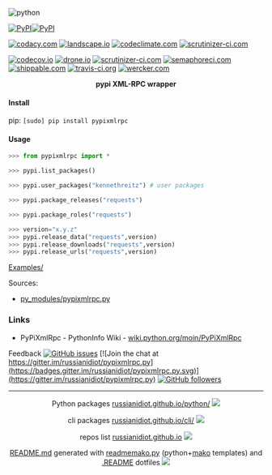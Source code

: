 ![python](https://img.shields.io/badge/language-python-blue.svg)

[![PyPI](https://img.shields.io/pypi/pyversions/pypixmlrpc.svg)](https://pypi.python.org/pypi/pypixmlrpc)[![PyPI](https://img.shields.io/pypi/v/pypixmlrpc.svg)](https://pypi.python.org/pypi/pypixmlrpc)

[![codacy.com](https://api.codacy.com/project/badge/Grade/2d0aefd518834ab49eb01c0d475fcef9)](https://www.codacy.com/app/russianidiot-github/pypixmlrpc-py/dashboard)
[![landscape.io](https://landscape.io/github/russianidiot/pypixmlrpc.py/master/landscape.svg?style=flat)](https://landscape.io/github/russianidiot/pypixmlrpc.py)
[![codeclimate.com](https://codeclimate.com/github/russianidiot/pypixmlrpc.py/badges/gpa.svg)](https://codeclimate.com/github/russianidiot/pypixmlrpc.py)
[![scrutinizer-ci.com](https://scrutinizer-ci.com/g/russianidiot/pypixmlrpc.py/badges/quality-score.png?b=master)](https://scrutinizer-ci.com/g/russianidiot/pypixmlrpc.py/)

[![codecov.io](https://codecov.io/github/russianidiot/pypixmlrpc.py/coverage.svg?branch=master)](https://codecov.io/github/russianidiot/pypixmlrpc.py?branch=master)
[![drone.io](https://drone.io/github.com/russianidiot/pypixmlrpc.py/status.png)](https://drone.io/github.com/russianidiot/pypixmlrpc.py)
[![scrutinizer-ci.com](https://scrutinizer-ci.com/g/russianidiot/pypixmlrpc.py/badges/build.png?b=master)](https://scrutinizer-ci.com/g/russianidiot/pypixmlrpc.py/)
[![semaphoreci.com](https://semaphoreci.com/api/v1/russianidiot/pypixmlrpc-py/branches/master/shields_badge.svg)](https://semaphoreci.com/russianidiot/pypixmlrpc-py)
[![shippable.com](https://api.shippable.com/projects/57068cbb2a8192902e1bbbd8/badge?branch=master)](https://app.shippable.com/projects/57068cbb2a8192902e1bbbd8)
[![travis-ci.org](https://travis-ci.org/russianidiot/pypixmlrpc.py.svg)](https://travis-ci.org/russianidiot/pypixmlrpc.py)
[![wercker.com](https://app.wercker.com/status/dcbb3555061ed95f4da533e02bbc4d98/s/master)](https://app.wercker.com/#applications/5702b5e6a7bb73af2515f8d7)

<p align="center">
    <b>pypi XML-RPC wrapper</b>
</p>

#### Install

pip: 
`[sudo] pip install pypixmlrpc`

#### Usage

```python
>>> from pypixmlrpc import *

>>> pypi.list_packages()

>>> pypi.user_packages("kennethreitz") # user packages

>>> pypi.package_releases("requests")

>>> pypi.package_roles("requests")

>>> version="x.y.z"
>>> pypi.release_data("requests",version)
>>> pypi.release_downloads("requests",version)
>>> pypi.release_urls("requests",version)
```

[Examples/](https://github.com/russianidiot/pypixmlrpc.py/tree/master/Examples)

Sources:
*	[py_modules/pypixmlrpc.py](https://github.com/russianidiot/pypixmlrpc.py/blob/master/py_modules/pypixmlrpc.py)

### Links
*	PyPiXmlRpc - PythonInfo Wiki - [wiki.python.org/moin/PyPiXmlRpc](http://wiki.python.org/moin/PyPiXmlRpc)

Feedback
[![GitHub issues](https://img.shields.io/github/issues/russianidiot/pypixmlrpc.py.svg)](https://github.com/russianidiot/pypixmlrpc.py/issues)
[![Join the chat at https://gitter.im/russianidiot/pypixmlrpc.py](https://badges.gitter.im/russianidiot/pypixmlrpc.py.svg)](https://gitter.im/russianidiot/pypixmlrpc.py)
[![GitHub followers](https://img.shields.io/github/followers/russianidiot.svg?style=social&label=Follow)](https://github.com/russianidiot)

* * *

<p align="center">
	Python packages <a href="http://russianidiot.github.io/python/">russianidiot.github.io/python/</a>
	<img src="http://russianidiot.github.io/images/python/16.png" />
</p>
<p align="center">
	cli packages <a href="http://russianidiot.github.io/python/">russianidiot.github.io/cli/</a>
<img src="http://russianidiot.github.io/images/cli/16.png" />
</p>

<p align="center">
	repos list <a href="http://russianidiot.github.io/">russianidiot.github.io</a> <img src="http://russianidiot.github.io/images/star/16.png" />
</p>

<p align="center">
	<a href="https://raw.githubusercontent.com/russianidiot/pypixmlrpc.py/master/README.md">README.md</a> generated with <a href="https://github.com/russianidiot/readme-mako.py">readmemako.py</a> (python+<a href="http://www.makotemplates.org/">mako</a> templates) and <a href="https://github.com/russianidiot-dotfiles/.README">.README</a> dotfiles 
<img src="http://russianidiot.github.io/images/book/16.png">
</p>
